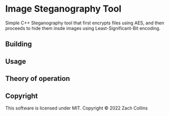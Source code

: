 # Image Steganography Tool

Simple C++ Steganography tool that first encrypts files using AES, and then proceeds to hide them 
insde images using Least-Significant-Bit encoding.

## Building

## Usage

## Theory of operation

## Copyright

This software is licensed under MIT. Copyright © 2022 Zach Collins
